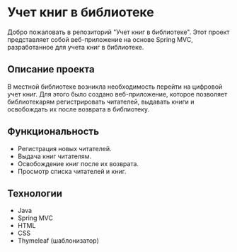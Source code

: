 # Учет книг в библиотеке

Добро пожаловать в репозиторий "Учет книг в библиотеке". Этот проект представляет собой веб-приложение на основе Spring MVC, разработанное для учета книг в библиотеке.

## Описание проекта

В местной библиотеке возникла необходимость перейти на цифровой учет книг. Для этого было создано веб-приложение, которое позволяет библиотекарям регистрировать читателей, выдавать книги и освобождать их после возврата в библиотеку.

## Функциональность

- Регистрация новых читателей.
- Выдача книг читателям.
- Освобождение книг после их возврата.
- Просмотр списка читателей и книг.

## Технологии

- Java
- Spring MVC
- HTML
- CSS
- Thymeleaf (шаблонизатор)
